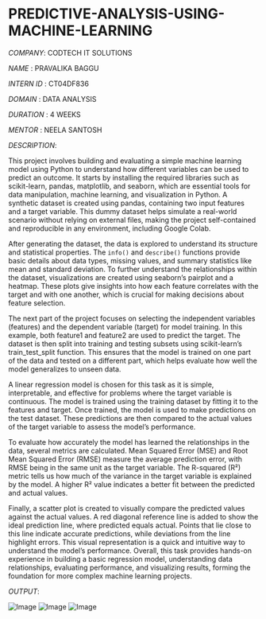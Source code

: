 # PREDICTIVE-ANALYSIS-USING-MACHINE-LEARNING
*COMPANY*: CODTECH IT SOLUTIONS

*NAME* : PRAVALIKA BAGGU

*INTERN ID* : CT04DF836

*DOMAIN* : DATA ANALYSIS

*DURATION* : 4 WEEKS

*MENTOR* : NEELA SANTOSH

*DESCRIPTION*:

This project involves building and evaluating a simple machine learning model using Python to understand how different variables can be used to predict an outcome. It starts by installing the required libraries such as scikit-learn, pandas, matplotlib, and seaborn, which are essential tools for data manipulation, machine learning, and visualization in Python. A synthetic dataset is created using pandas, containing two input features and a target variable. This dummy dataset helps simulate a real-world scenario without relying on external files, making the project self-contained and reproducible in any environment, including Google Colab.

After generating the dataset, the data is explored to understand its structure and statistical properties. The `info()` and `describe()` functions provide basic details about data types, missing values, and summary statistics like mean and standard deviation. To further understand the relationships within the dataset, visualizations are created using seaborn’s pairplot and a heatmap. These plots give insights into how each feature correlates with the target and with one another, which is crucial for making decisions about feature selection.

The next part of the project focuses on selecting the independent variables (features) and the dependent variable (target) for model training. In this example, both feature1 and feature2 are used to predict the target. The dataset is then split into training and testing subsets using scikit-learn’s train\_test\_split function. This ensures that the model is trained on one part of the data and tested on a different part, which helps evaluate how well the model generalizes to unseen data.

A linear regression model is chosen for this task as it is simple, interpretable, and effective for problems where the target variable is continuous. The model is trained using the training dataset by fitting it to the features and target. Once trained, the model is used to make predictions on the test dataset. These predictions are then compared to the actual values of the target variable to assess the model’s performance.

To evaluate how accurately the model has learned the relationships in the data, several metrics are calculated. Mean Squared Error (MSE) and Root Mean Squared Error (RMSE) measure the average prediction error, with RMSE being in the same unit as the target variable. The R-squared (R²) metric tells us how much of the variance in the target variable is explained by the model. A higher R² value indicates a better fit between the predicted and actual values.

Finally, a scatter plot is created to visually compare the predicted values against the actual values. A red diagonal reference line is added to show the ideal prediction line, where predicted equals actual. Points that lie close to this line indicate accurate predictions, while deviations from the line highlight errors. This visual representation is a quick and intuitive way to understand the model’s performance. Overall, this task provides hands-on experience in building a basic regression model, understanding data relationships, evaluating performance, and visualizing results, forming the foundation for more complex machine learning projects.

 *OUTPUT*:
 
 ![Image](https://github.com/user-attachments/assets/9334186a-85e9-4d09-af35-86f545cde2f8)
![Image](https://github.com/user-attachments/assets/9c3d2e9a-6142-4844-9fa7-a431875d5809)
![Image](https://github.com/user-attachments/assets/008472e6-d45e-4653-858c-0c51090ca28a)

